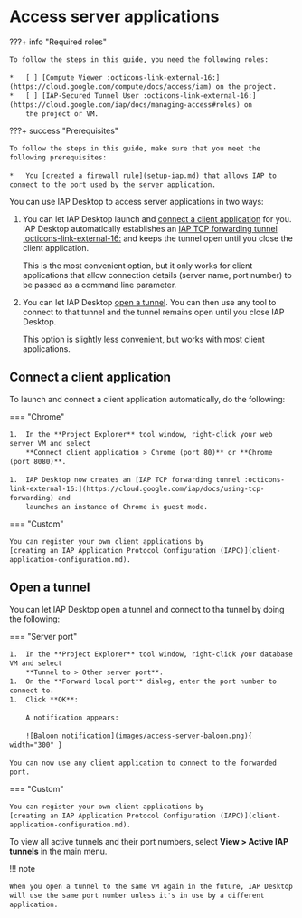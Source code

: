# Access server applications

???+ info "Required roles"

    To follow the steps in this guide, you need the following roles:
    
    *   [ ] [Compute Viewer :octicons-link-external-16:](https://cloud.google.com/compute/docs/access/iam) on the project.
    *   [ ] [IAP-Secured Tunnel User :octicons-link-external-16:](https://cloud.google.com/iap/docs/managing-access#roles) on
        the project or VM.
     
???+ success "Prerequisites"

    To follow the steps in this guide, make sure that you meet the following prerequisites:

    *   You [created a firewall rule](setup-iap.md) that allows IAP to connect to the port used by the server application.
          

You can use IAP Desktop to access server applications in two ways:

1.  You can let IAP Desktop launch and [connect a client application](#connect-the-database-client)
    for you. IAP Desktop automatically establishes an
    [IAP TCP forwarding tunnel :octicons-link-external-16:](https://cloud.google.com/iap/docs/using-tcp-forwarding)
    and keeps the tunnel open until you close the client application.

    This is the most convenient option, but it only works for client applications that allow
    connection details (server name, port number) to be passed as a command line parameter.

1.  You can let IAP Desktop [open a tunnel](#open-a-tunnel). You can then use any tool to
    connect to that tunnel and the tunnel remains open until you close IAP Desktop.

    This option is slightly less convenient, but works with most client applications.

## Connect a client application

To launch and connect a client application automatically, do the following:

=== "Chrome"


    1.  In the **Project Explorer** tool window, right-click your web server VM and select 
        **Connect client application > Chrome (port 80)** or **Chrome (port 8080)**.

    1.  IAP Desktop now creates an [IAP TCP forwarding tunnel :octicons-link-external-16:](https://cloud.google.com/iap/docs/using-tcp-forwarding) and
        launches an instance of Chrome in guest mode.
    
=== "Custom"

    You can register your own client applications by 
    [creating an IAP Application Protocol Configuration (IAPC)](client-application-configuration.md).


## Open a tunnel

You can let IAP Desktop open a tunnel and connect to tha tunnel by doing the following:

=== "Server port"

    1.  In the **Project Explorer** tool window, right-click your database VM and select 
        **Tunnel to > Other server port**.
    1.  On the **Forward local port** dialog, enter the port number to connect to.
    1.  Click **OK**:

        A notification appears:

        ![Baloon notification](images/access-server-baloon.png){ width="300" }

    You can now use any client application to connect to the forwarded port.

=== "Custom"

    You can register your own client applications by 
    [creating an IAP Application Protocol Configuration (IAPC)](client-application-configuration.md).


To view all active tunnels and their port numbers, select **View > Active IAP tunnels** in the main menu.


!!! note

    When you open a tunnel to the same VM again in the future, IAP Desktop
    will use the same port number unless it's in use by a different application.


